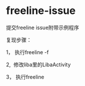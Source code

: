 # freeline-issue
提交freeline issue附带示例程序

复现步骤：

1， 执行freeline -f

2,  修改liba里的LibaActivity

3， 执行freeline


